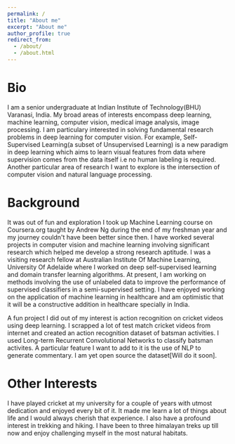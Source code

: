 ```yaml
---
permalink: /
title: "About me"
excerpt: "About me"
author_profile: true
redirect_from: 
  - /about/
  - /about.html
---
```



Bio
======
I am a senior undergraduate at Indian Institute of Technology(BHU) Varanasi, India. My broad areas of interests encompass deep learning, machine learning, computer vision, medical image analysis, image processing. I am particulary interested in solving fundamental research problems in deep learning for computer vision. For example, Self-Supervised Learning(a subset of Unsupervised Learning) is a new paradigm in deep learning which aims to learn visual features from data where supervision comes from the data itself i.e no human labeling is required. Another particular area of research I want to explore is the intersection of computer vision and natural language processing. 

Background 
======
It was out of fun and exploration I took up Machine Learning course on Coursera.org taught by Andrew Ng during the end of my freshman year and my journey couldn't have been better since then. I have worked several projects in computer vision and machine learning involving significant research which helped me develop a strong research aptitude. I was a visiting research fellow at Australian Institute Of Machine Learning, University Of Adelaide where I worked on deep self-supervised learning and domain transfer learning algorithms. At present, I am working on methods involving the use of unlabeled data to improve the performance of supervised classifiers in a semi-supervised setting.  I have enjoyed working on the application of machine learning in healthcare and am optimistic that it will be a constructive addition in healthcare specially in India.

A fun project I did out of my interest is action recognition on cricket videos using deep learning. I scrapped a lot of test match cricket videos from internet and created an action recognition dataset of batsman activities. I used Long-term Recurrent Convolutional Networks to classify batsman activites. A particular feature I want to add to it is the use of NLP to generate commentary. I am yet open source the dataset[Will do it soon]. 

Other Interests
======
I have played cricket at my university for a couple of years with utmost dedication and enjoyed every bit of it. It made me learn a lot of things about life and I would always cherish that experience. I also have a profound interest in trekking and hiking. I have been to three himalayan treks up till now and enjoy challenging myself in the most natural habitats. 




